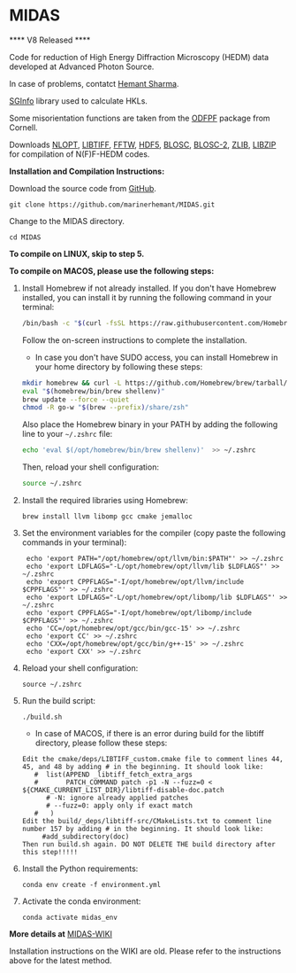 # MIDAS

**** V8 Released ****


Code for reduction of High Energy Diffraction Microscopy (HEDM) data developed at Advanced Photon Source.

In case of problems, contatct [Hemant Sharma](mailto:hsharma@anl.gov?subject=[MIDAS]%20From%20Github).

[SGInfo](http://cci.lbl.gov/sginfo/) library used to calculate HKLs.

Some misorientation functions are taken from the [ODFPF](https://anisotropy.mae.cornell.edu/onr/Matlab/matlab-functions.html) package from Cornell.

Downloads [NLOPT](https://nlopt.readthedocs.io/en/latest/), [LIBTIFF](http://www.libtiff.org/), [FFTW](http://www.fftw.org/), [HDF5](https://www.hdfgroup.org/solutions/hdf5/), [BLOSC](https://github.com/Blosc/c-blosc), [BLOSC-2](https://github.com/Blosc/c-blosc2), [ZLIB](https://zlib.net/), [LIBZIP](https://libzip.org/) for compilation of N(F)F-HEDM codes.

**Installation and Compilation Instructions:**

Download the source code from [GitHub](https://github.com/marinerhemant/MIDAS).

```
git clone https://github.com/marinerhemant/MIDAS.git
```

Change to the MIDAS directory.

```
cd MIDAS
```

**To compile on LINUX, skip to step 5.**

**To compile on MACOS, please use the following steps:**

1. Install Homebrew if not already installed.
    If you don't have Homebrew installed, you can install it by running the following command in your terminal:
    ```bash
    /bin/bash -c "$(curl -fsSL https://raw.githubusercontent.com/Homebrew/install/HEAD/install.sh)"
    ```
    Follow the on-screen instructions to complete the installation.
    * In case you don't have SUDO access, you can install Homebrew in your home directory by following these steps:
    ```bash
    mkdir homebrew && curl -L https://github.com/Homebrew/brew/tarball/main | tar xz --strip-components 1 -C homebrew
    eval "$(homebrew/bin/brew shellenv)"
    brew update --force --quiet
    chmod -R go-w "$(brew --prefix)/share/zsh"
   ```
    Also place the Homebrew binary in your PATH by adding the following line to your `~/.zshrc` file:
    ```bash
    echo 'eval $(/opt/homebrew/bin/brew shellenv)'  >> ~/.zshrc
    ```
    Then, reload your shell configuration:
    ```bash
    source ~/.zshrc
    ```
2. Install the required libraries using Homebrew:
   ```
   brew install llvm libomp gcc cmake jemalloc
   ```
3. Set the environment variables for the compiler (copy paste the following commands in your terminal):
   ```
    echo 'export PATH="/opt/homebrew/opt/llvm/bin:$PATH"' >> ~/.zshrc
    echo 'export LDFLAGS="-L/opt/homebrew/opt/llvm/lib $LDFLAGS"' >> ~/.zshrc
    echo 'export CPPFLAGS="-I/opt/homebrew/opt/llvm/include $CPPFLAGS"' >> ~/.zshrc
    echo 'export LDFLAGS="-L/opt/homebrew/opt/libomp/lib $LDFLAGS"' >> ~/.zshrc
    echo 'export CPPFLAGS="-I/opt/homebrew/opt/libomp/include $CPPFLAGS"' >> ~/.zshrc
    echo 'CC=/opt/homebrew/opt/gcc/bin/gcc-15' >> ~/.zshrc
    echo 'export CC' >> ~/.zshrc
    echo 'CXX=/opt/homebrew/opt/gcc/bin/g++-15' >> ~/.zshrc
    echo 'export CXX' >> ~/.zshrc
   ```
4. Reload your shell configuration:
   ```
   source ~/.zshrc
   ```
5. Run the build script:
   ```
   ./build.sh
   ```
   * In case of MACOS, if there is an error during build for the libtiff directory, please follow these steps:
   ```
   Edit the cmake/deps/LIBTIFF_custom.cmake file to comment lines 44, 45, and 48 by adding # in the beginning. It should look like:
      #  list(APPEND _libtiff_fetch_extra_args
      #       PATCH_COMMAND patch -p1 -N --fuzz=0 < ${CMAKE_CURRENT_LIST_DIR}/libtiff-disable-doc.patch
         # -N: ignore already applied patches
         # --fuzz=0: apply only if exact match
      #   )
   Edit the build/_deps/libtiff-src/CMakeLists.txt to comment line number 157 by adding # in the beginning. It should look like:
        #add_subdirectory(doc)
   Then run build.sh again. DO NOT DELETE THE build directory after this step!!!!!
   ```
6. Install the Python requirements:
   ```
   conda env create -f environment.yml
   ```

7. Activate the conda environment:
   ```
   conda activate midas_env
   ```

**More details at** [MIDAS-WIKI](https://github.com/marinerhemant/MIDAS/wiki) 

Installation instructions on the WIKI are old. Please refer to the instructions above for the latest method.
